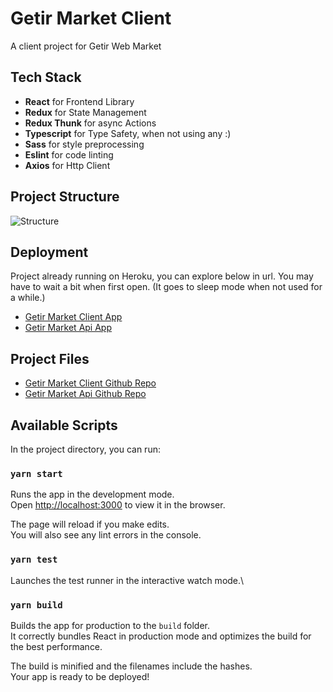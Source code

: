 # Getir Market Client
A client project for Getir Web Market

## Tech Stack
- **React** for Frontend Library
- **Redux** for State Management
- **Redux Thunk** for async Actions
- **Typescript** for Type Safety, when not using any :) 
- **Sass** for style preprocessing
- **Eslint** for code linting
- **Axios** for Http Client

## Project Structure
![Structure](https://i.ibb.co/QbN0jsp/design.png)

## Deployment
Project already running on Heroku, you can explore below in url.
You may have to wait a bit when first open. (It goes to sleep mode when not used for a while.)
- [Getir Market Client App](https://getir-market-client.herokuapp.com/)
- [Getir Market Api App](https://getir-market-api.herokuapp.com/)

## Project Files
- [Getir Market Client Github Repo](https://github.com/minel/getir-market-client)
- [Getir Market Api Github Repo](https://github.com/minel/getir-market-api)

## Available Scripts

In the project directory, you can run:

### `yarn start`

Runs the app in the development mode.\
Open [http://localhost:3000](http://localhost:3000) to view it in the browser.

The page will reload if you make edits.\
You will also see any lint errors in the console.

### `yarn test`

Launches the test runner in the interactive watch mode.\

### `yarn build`

Builds the app for production to the `build` folder.\
It correctly bundles React in production mode and optimizes the build for the best performance.

The build is minified and the filenames include the hashes.\
Your app is ready to be deployed!
